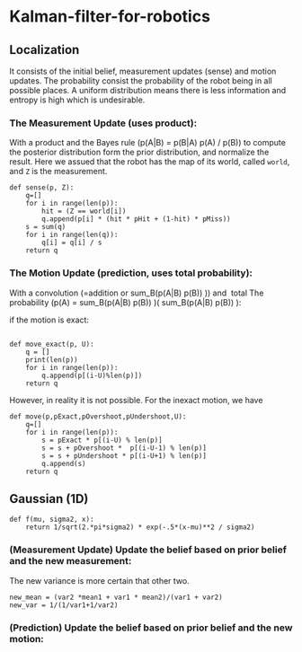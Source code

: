 # Kalman-filter-for-robotics


## Localization
It consists of the initial belief, measurement updates (sense) and motion updates.
The probability consist the probability of the robot being in all possible places. A uniform distribution means there is less information and entropy is high which is undesirable.

### The Measurement Update (uses product):
With a product and the Bayes rule (p(A|B) = p(B|A) p(A) / p(B)) to compute the posterior distribution form the prior distribution, and normalize the result. Here we assued that the robot has the map of its world, called `world`, and `Z` is the measurement.
  ```
  def sense(p, Z):
      q=[]
      for i in range(len(p)):
          hit = (Z == world[i])
          q.append(p[i] * (hit * pHit + (1-hit) * pMiss))
      s = sum(q)
      for i in range(len(q)):
          q[i] = q[i] / s
      return q
  ```


### The Motion Update (prediction, uses total probability):
With a convolution (=addition or sum_B(p(A|B) p(B)) )) and  total The probability (p(A) = sum_B(p(A|B) p(B)) )( sum_B(p(A|B) p(B)) ):

  if the motion is exact:
  ```

  def move_exact(p, U):
      q = []
      print(len(p))
      for i in range(len(p)):
          q.append(p[(i-U)%len(p)])
      return q
  ```
  However, in reality it is not possible. For the inexact motion, we have
  ```
  def move(p,pExact,pOvershoot,pUndershoot,U):
      q=[]
      for i in range(len(p)):
          s = pExact * p[(i-U) % len(p)]
          s = s + pOvershoot *  p[(i-U-1) % len(p)]
          s = s + pUndershoot * p[(i-U+1) % len(p)]
          q.append(s)
      return q
  ```
## Gaussian (1D)
```
def f(mu, sigma2, x):
    return 1/sqrt(2.*pi*sigma2) * exp(-.5*(x-mu)**2 / sigma2)
```
### (Measurement Update) Update the belief based on prior belief and the new measurement:
The new variance is more certain that other two.
```
new_mean = (var2 *mean1 + var1 * mean2)/(var1 + var2)
new_var = 1/(1/var1+1/var2)
```
### (Prediction) Update the belief based on prior belief and the new motion:
```

```
